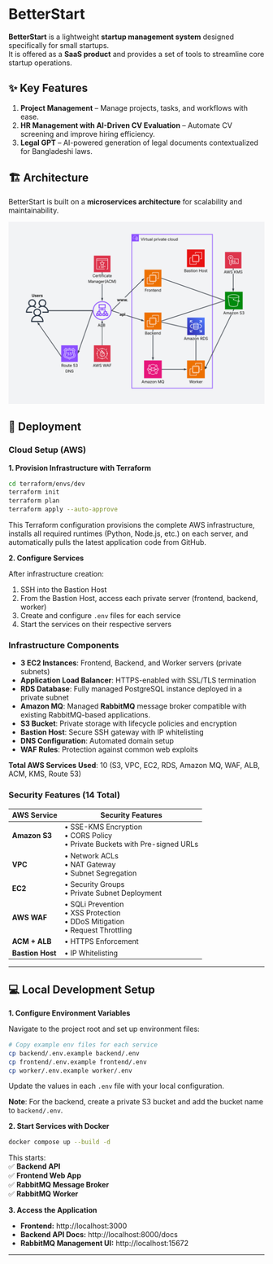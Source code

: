 # BetterStart

**BetterStart** is a lightweight **startup management system** designed specifically for small startups.  
It is offered as a **SaaS product** and provides a set of tools to streamline core startup operations.


## ✨ Key Features

1. **Project Management** – Manage projects, tasks, and workflows with ease.  
2. **HR Management with AI-Driven CV Evaluation** – Automate CV screening and improve hiring efficiency.  
3. **Legal GPT** – AI-powered generation of legal documents contextualized for Bangladeshi laws.

## 🏗 Architecture

BetterStart is built on a **microservices architecture** for scalability and maintainability.

![AWS Architecture](./docs/images/aws_architecture_diagram.svg)

## 🚀 Deployment

### Cloud Setup (AWS)

**1. Provision Infrastructure with Terraform**
```bash
cd terraform/envs/dev
terraform init
terraform plan
terraform apply --auto-approve
```

This Terraform configuration provisions the complete AWS infrastructure, installs all required runtimes (Python, Node.js, etc.) on each server, and automatically pulls the latest application code from GitHub.

**2. Configure Services**

After infrastructure creation:
1. SSH into the Bastion Host
2. From the Bastion Host, access each private server (frontend, backend, worker)
3. Create and configure `.env` files for each service
4. Start the services on their respective servers

### Infrastructure Components

- **3 EC2 Instances**: Frontend, Backend, and Worker servers (private subnets)
- **Application Load Balancer**: HTTPS-enabled with SSL/TLS termination
- **RDS Database**: Fully managed PostgreSQL instance deployed in a private subnet
- **Amazon MQ**: Managed **RabbitMQ** message broker compatible with existing RabbitMQ-based applications.
- **S3 Bucket**: Private storage with lifecycle policies and encryption
- **Bastion Host**: Secure SSH gateway with IP whitelisting
- **DNS Configuration**: Automated domain setup
- **WAF Rules**: Protection against common web exploits

**Total AWS Services Used**: 10 (S3, VPC, EC2, RDS, Amazon MQ, WAF, ALB, ACM, KMS, Route 53)

### Security Features (14 Total)

| AWS Service      |   Security Features |
|------------------|---------------------|
| **Amazon S3**    | • SSE-KMS Encryption<br>• CORS Policy<br>• Private Buckets with Pre-signed URLs   |
| **VPC**          | • Network ACLs<br>• NAT Gateway<br>• Subnet Segregation                           |
| **EC2**          | • Security Groups<br>• Private Subnet Deployment                                  |
| **AWS WAF**      | • SQLi Prevention<br>• XSS Protection<br>• DDoS Mitigation<br>• Request Throttling|
| **ACM + ALB**    | • HTTPS Enforcement  |
| **Bastion Host** | • IP Whitelisting    |


---

## 💻 Local Development Setup

**1. Configure Environment Variables**

Navigate to the project root and set up environment files:
```bash
# Copy example env files for each service
cp backend/.env.example backend/.env
cp frontend/.env.example frontend/.env
cp worker/.env.example worker/.env
```

Update the values in each `.env` file with your local configuration.

**Note**: For the backend, create a private S3 bucket and add the bucket name to `backend/.env`.

**2. Start Services with Docker**
```bash
docker compose up --build -d
```

This starts:  
✅ **Backend API**  
✅ **Frontend Web App**  
✅ **RabbitMQ Message Broker**  
✅ **RabbitMQ Worker**

**3. Access the Application**

- **Frontend:** http://localhost:3000  
- **Backend API Docs:** http://localhost:8000/docs  
- **RabbitMQ Management UI:** http://localhost:15672  

---

